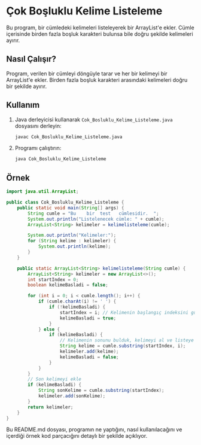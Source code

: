 # Çok Boşluklu Kelime Listeleme
Bu program, bir cümledeki kelimeleri listeleyerek bir ArrayList'e ekler. Cümle içerisinde birden fazla boşluk karakteri bulunsa bile doğru şekilde kelimeleri ayırır.

## Nasıl Çalışır?
Program, verilen bir cümleyi döngüyle tarar ve her bir kelimeyi bir ArrayList'e ekler. Birden fazla boşluk karakteri arasındaki kelimeleri doğru bir şekilde ayırır.

## Kullanım
1. Java derleyicisi kullanarak `Cok_Bosluklu_Kelime_Listeleme.java` dosyasını derleyin:
   ```sh
   javac Cok_Bosluklu_Kelime_Listeleme.java
   ```

2. Programı çalıştırın:
   ```sh
   java Cok_Bosluklu_Kelime_Listeleme
   ```

## Örnek
```java
import java.util.ArrayList;

public class Cok_Bosluklu_Kelime_Listeleme {
    public static void main(String[] args) {
        String cumle = "Bu    bir  test   cümlesidir.  ";
        System.out.println("Listelenecek cümle: " + cumle);
        ArrayList<String> kelimeler = kelimelisteleme(cumle);

        System.out.println("Kelimeler:");
        for (String kelime : kelimeler) {
            System.out.println(kelime);
        }
    }

    public static ArrayList<String> kelimelisteleme(String cumle) {
        ArrayList<String> kelimeler = new ArrayList<>();
        int startIndex = 0;
        boolean kelimeBasladi = false;

        for (int i = 0; i < cumle.length(); i++) {
            if (cumle.charAt(i) != ' ') {
                if (!kelimeBasladi) {
                    startIndex = i; // Kelimenin başlangıç indeksini güncelle
                    kelimeBasladi = true;
                }
            } else {
                if (kelimeBasladi) {
                    // Kelimenin sonunu bulduk, kelimeyi al ve listeye ekle
                    String kelime = cumle.substring(startIndex, i);
                    kelimeler.add(kelime);
                    kelimeBasladi = false;
                }
            }
        }
        // Son kelimeyi ekle
        if (kelimeBasladi) {
            String sonKelime = cumle.substring(startIndex);
            kelimeler.add(sonKelime);
        }
        return kelimeler;
    }
}
```

Bu README.md dosyası, programın ne yaptığını, nasıl kullanılacağını ve içerdiği örnek kod parçacığını detaylı bir şekilde açıklıyor.

